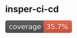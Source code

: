 # insper-ci-cd

[![Coverage](.github/badges/jacoco.svg)](https://github.com/alfredjynx/insper-ci-cd/actions/workflows/build.yml)
